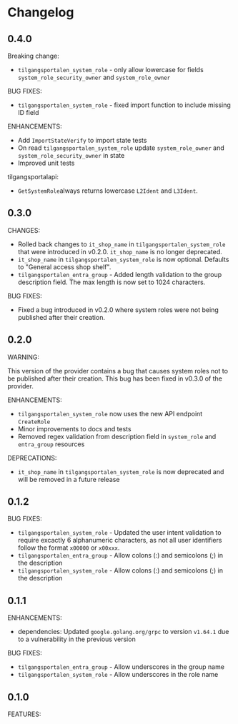 # Changelog

## 0.4.0

Breaking change:

- `tilgangsportalen_system_role` - only allow lowercase for fields `system_role_security_owner` and `system_role_owner`

BUG FIXES:

- `tilgangsportalen_system_role` - fixed import function to include missing ID field

ENHANCEMENTS:

- Add `ImportStateVerify` to import state tests
- On read `tilgangsportalen_system_role` update `system_role_owner` and `system_role_security_owner` in state
- Improved unit tests

tilgangsportalapi:

- `GetSystemRole`always returns lowercase `L2Ident` and `L3Ident`.

## 0.3.0

CHANGES:

- Rolled back changes to `it_shop_name` in `tilgangsportalen_system_role` that were introduced in v0.2.0. `it_shop_name` is no longer deprecated.
- `it_shop_name` in `tilgangsportalen_system_role` is now optional. Defaults to "General access shop shelf".
- `tilgangsportalen_entra_group` - Added length validation to the group description field. The max length is now set to 1024 characters.

BUG FIXES:

- Fixed a bug introduced in v0.2.0 where system roles were not being published after their creation.

## 0.2.0

WARNING:

This version of the provider contains a bug that causes system roles not to be published after their creation.
This bug has been fixed in v0.3.0 of the provider.

ENHANCEMENTS:

- `tilgangsportalen_system_role` now uses the new API endpoint `CreateRole`
- Minor improvements to docs and tests
- Removed regex validation from description field in `system_role` and `entra_group` resources

DEPRECATIONS:

- `it_shop_name` in `tilgangsportalen_system_role` is now deprecated and will
  be removed in a future release

## 0.1.2

BUG FIXES:

- `tilgangsportalen_system_role` - Updated the user intent validation to
  require excactly 6 alphanumeric characters, as not all user identifiers follow
  the format `x00000` or `x00xxx`.
- `tilgangsportalen_entra_group` - Allow colons (:) and semicolons (;) in the description
- `tilgangsportalen_system_role` - Allow colons (:) and semicolons (;) in the description

## 0.1.1

ENHANCEMENTS:

- dependencies: Updated `google.golang.org/grpc` to version `v1.64.1` due to a
  vulnerability in the previous version

BUG FIXES:

- `tilgangsportalen_entra_group` - Allow underscores in the group name
- `tilgangsportalen_system_role` - Allow underscores in the role name

## 0.1.0

FEATURES:
